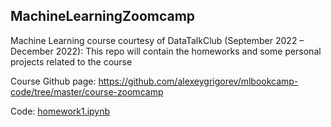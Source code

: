## MachineLearningZoomcamp
Machine Learning course courtesy of DataTalkClub (September 2022 – December 2022): This repo will contain the homeworks and some personal projects related to the course

Course Github page:
  https://github.com/alexeygrigorev/mlbookcamp-code/tree/master/course-zoomcamp


Code: [homework1.ipynb](homework1.ipynb)
